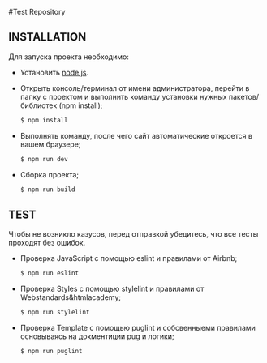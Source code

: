 #Test Repository

## INSTALLATION

Для запуска проекта необходимо:

- Установить [node.js](https://nodejs.org/en/).

- Открыть консоль/терминал от имени администратора, перейти в папку с проектом и выполнить команду установки нужных пакетов/библиотек (npm install);
    ```sh
    $ npm install
    ```

- Выполнять команду, после чего сайт автоматические откроется в вашем браузере;
    ```sh
    $ npm run dev
    ```

- Сборка проекта;
    ```sh
    $ npm run build
    ```

## TEST

Чтобы не возникло казусов, перед отправкой убедитесь, что все тесты проходят без ошибок.

- Проверка JavaScript с помощью eslint и правилами от Airbnb;
    ```sh
    $ npm run eslint
    ```

- Проверка Styles с помощью stylelint и правилами от Webstandards&htmlacademy;
    ```sh
    $ npm run stylelint
    ```

- Проверка Template с помощью puglint и собсвенныеми правилами основываясь на докментиции pug и логики;
    ```sh
    $ npm run puglint
    ```
